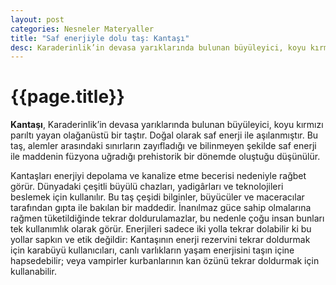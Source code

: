 ```yaml
---
layout: post
categories: Nesneler Materyaller
title: "Saf enerjiyle dolu taş: Kantaşı"
desc: Karaderinlik’in devasa yarıklarında bulunan büyüleyici, koyu kırmızı parıltı yayan olağanüstü bir taştır. Doğal olarak saf enerji ile aşılanmıştır.
---
```


# {{page.title}}
**Kantaşı**, Karaderinlik’in devasa yarıklarında bulunan büyüleyici, koyu kırmızı parıltı yayan olağanüstü bir taştır. Doğal olarak saf enerji ile aşılanmıştır. Bu taş, alemler arasındaki sınırların zayıfladığı ve bilinmeyen şekilde saf enerji ile maddenin füzyona uğradığı prehistorik bir dönemde oluştuğu düşünülür.

Kantaşları enerjiyi depolama ve kanalize etme becerisi nedeniyle rağbet görür. Dünyadaki çeşitli büyülü chazları, yadigârları ve teknolojileri beslemek için kullanılır. Bu taş çeşidi bilginler, büyücüler ve maceracılar tarafından gıpta ile bakılan bir maddedir. İnanılmaz güce sahip olmalarına rağmen tüketildiğinde tekrar doldurulamazlar, bu nedenle çoğu insan bunları tek kullanımlık olarak görür. Enerjileri sadece iki yolla tekrar dolabilir ki bu yollar sapkın ve etik değildir: Kantaşının enerji rezervini tekrar doldurmak için karabüyü kullanıcıları, canlı varlıkların yaşam enerjisini taşın içine hapsedebilir; veya vampirler kurbanlarının kan özünü tekrar doldurmak için kullanabilir.